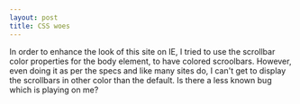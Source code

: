 ```yaml
---
layout: post
title: CSS woes
---
```


In order to enhance the look of this site on IE, I tried to use the scrollbar color properties for the body element, to have colored scroolbars. However, even doing it as per the specs and like many sites do, I can't get to display the scrollbars in other color than the default. Is there a less known bug which is playing on me?
